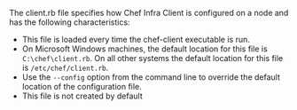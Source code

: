 The client.rb file specifies how Chef Infra Client is configured on a
node and has the following characteristics:

- This file is loaded every time the chef-client executable is run.
- On Microsoft Windows machines, the default location for this file is
    `C:\chef\client.rb`. On all other systems the default location for
    this file is `/etc/chef/client.rb`.
- Use the `--config` option from the command line to override the
    default location of the configuration file.
- This file is not created by default